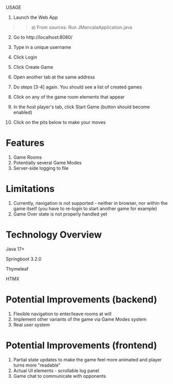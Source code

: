 USAGE
1) Launch the Web App 
>> a) From sources: Run JMancalaApplication.java


2) Go to http://localhost:8080/

3) Type in a unique username
4) Click Login
5) Click Create Game

6) Open another tab at the same address
7) Do steps [3-4] again. You should see a list of created games 
8) Click on any of the game room elements that appear 
9) In the host player's tab, click Start Game (button should become enabled)
10) Click on the pits below to make your moves

<h1>Features</h1>

1) Game Rooms 
2) Potentially several Game Modes
3) Server-side logging to file

<h1>Limitations</h1>

1) Currently, navigation is not supported - neither in browser, nor within the game itself (you have to re-login to start another game for example)
2) Game Over state is not properly handled yet 

<h1>
Technology Overview </h1>
Java 17+

Springboot 3.2.0

Thymeleaf

HTMX
<h1> Potential Improvements (backend) </h1>

1) Flexible navigation to enter/leave rooms at will
2) Implement other variants of the game via Game Modes system
3) Real user system 

<h1> Potential Improvements (frontend) </h1>

1) Partial state updates to make the game feel more animated and player turns more "readable"
2) Actual UI elements - scrollable log panel
3) Game chat to communicate with opponents 
